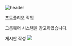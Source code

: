 ![header](https://capsule-render.vercel.app/api?type=slice&fontSize=20&rotate=-30)

포트폴리오 작업

그룹웨어 시스템을 참고하였습니다.

게시판 작성
<img src="https://img.shields.io/badge/꾸미기-컬러코드?style=flat-square&logo=simpleicons&logoColor=white"/></a>
